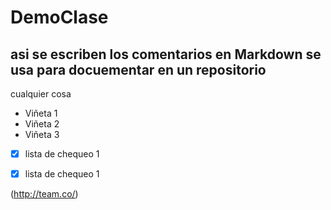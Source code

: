 # DemoClase
## asi se escriben los comentarios en Markdown se usa para docuementar en un repositorio

cualquier cosa

* Viñeta 1
* Viñeta 2
* Viñeta 3

- [X] lista de chequeo 1

- [X] lista de chequeo 1

(http://team.co/)
